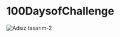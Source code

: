 # 100DaysofChallenge


![Adsız tasarım-2](https://user-images.githubusercontent.com/109048001/210270146-42857239-d7a6-434b-aef2-01b873a55397.jpg)
